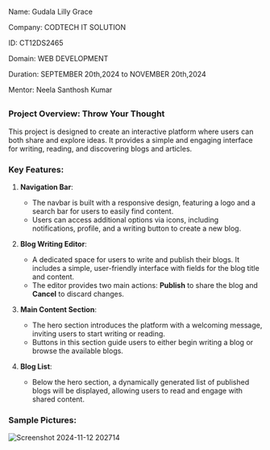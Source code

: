 Name: Gudala Lilly Grace

Company: CODTECH IT SOLUTION

ID: CT12DS2465

Domain: WEB DEVELOPMENT

Duration: SEPTEMBER 20th,2024 to NOVEMBER 20th,2024

Mentor: Neela Santhosh Kumar 

##

### Project Overview: **Throw Your Thought**
 
   This project is designed to create an interactive platform where users can both share and explore ideas. It provides a simple and engaging interface for writing, reading, and discovering blogs and articles.

### Key Features:

1. **Navigation Bar**: 
   - The navbar is built with a responsive design, featuring a logo and a search bar for users to easily find content.
   - Users can access additional options via icons, including notifications, profile, and a writing button to create a new blog.

2. **Blog Writing Editor**:
   - A dedicated space for users to write and publish their blogs. It includes a simple, user-friendly interface with fields for the blog title and content.
   - The editor provides two main actions: **Publish** to share the blog and **Cancel** to discard changes.

3. **Main Content Section**:
   - The hero section introduces the platform with a welcoming message, inviting users to start writing or reading.
   - Buttons in this section guide users to either begin writing a blog or browse the available blogs.

4. **Blog List**:
   - Below the hero section, a dynamically generated list of published blogs will be displayed, allowing users to read and engage with shared content.

### Sample Pictures:

![Screenshot 2024-11-12 202714](https://github.com/user-attachments/assets/a2b3c48d-c53f-42fb-9b18-1041598147c6)
